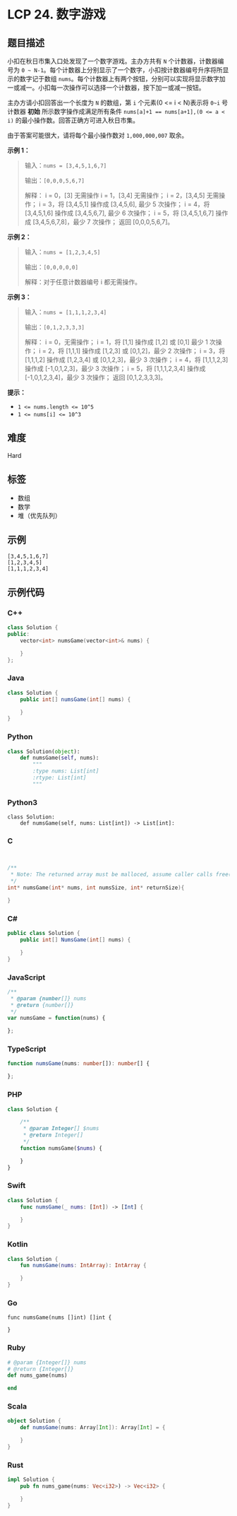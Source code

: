 # LCP 24. 数字游戏

## 题目描述

小扣在秋日市集入口处发现了一个数字游戏。主办方共有 `N` 个计数器，计数器编号为 `0 ~ N-1`。每个计数器上分别显示了一个数字，小扣按计数器编号升序将所显示的数字记于数组 `nums`。每个计数器上有两个按钮，分别可以实现将显示数字加一或减一。小扣每一次操作可以选择一个计数器，按下加一或减一按钮。

主办方请小扣回答出一个长度为 `N` 的数组，第 `i` 个元素(0 <= i < N)表示将 `0~i` 号计数器 **初始** 所示数字操作成满足所有条件 `nums[a]+1 == nums[a+1],(0 <= a < i)` 的最小操作数。回答正确方可进入秋日市集。

由于答案可能很大，请将每个最小操作数对 `1,000,000,007` 取余。


**示例 1：**
>输入：`nums = [3,4,5,1,6,7]`
>
>输出：`[0,0,0,5,6,7]`
>
>解释：
>i = 0，[3] 无需操作
>i = 1，[3,4] 无需操作；
>i = 2，[3,4,5] 无需操作；
>i = 3，将 [3,4,5,1] 操作成 [3,4,5,6], 最少 5 次操作；
>i = 4，将 [3,4,5,1,6] 操作成 [3,4,5,6,7], 最少 6 次操作；
>i = 5，将 [3,4,5,1,6,7] 操作成 [3,4,5,6,7,8]，最少 7 次操作；
>返回 [0,0,0,5,6,7]。


**示例 2：**
>输入：`nums = [1,2,3,4,5]`
>
>输出：`[0,0,0,0,0]`
>
>解释：对于任意计数器编号 i 都无需操作。

**示例 3：**
>输入：`nums = [1,1,1,2,3,4]`
>
>输出：`[0,1,2,3,3,3]`
>
>解释：
>i = 0，无需操作；
>i = 1，将 [1,1] 操作成 [1,2] 或 [0,1] 最少 1 次操作；
>i = 2，将 [1,1,1] 操作成 [1,2,3] 或 [0,1,2]，最少 2 次操作；
>i = 3，将 [1,1,1,2] 操作成 [1,2,3,4] 或 [0,1,2,3]，最少 3 次操作；
>i = 4，将 [1,1,1,2,3] 操作成 [-1,0,1,2,3]，最少 3 次操作；
>i = 5，将 [1,1,1,2,3,4] 操作成 [-1,0,1,2,3,4]，最少 3 次操作；
>返回 [0,1,2,3,3,3]。


**提示：**
- `1 <= nums.length <= 10^5`
- `1 <= nums[i] <= 10^3`



## 难度

Hard

## 标签

- 数组
- 数学
- 堆（优先队列）

## 示例

```
[3,4,5,1,6,7]
[1,2,3,4,5]
[1,1,1,2,3,4]
```

## 示例代码

### C++

```cpp
class Solution {
public:
    vector<int> numsGame(vector<int>& nums) {

    }
};
```

### Java

```java
class Solution {
    public int[] numsGame(int[] nums) {

    }
}
```

### Python

```python
class Solution(object):
    def numsGame(self, nums):
        """
        :type nums: List[int]
        :rtype: List[int]
        """
```

### Python3

```python3
class Solution:
    def numsGame(self, nums: List[int]) -> List[int]:
```

### C

```c


/**
 * Note: The returned array must be malloced, assume caller calls free().
 */
int* numsGame(int* nums, int numsSize, int* returnSize){

}
```

### C#

```csharp
public class Solution {
    public int[] NumsGame(int[] nums) {

    }
}
```

### JavaScript

```javascript
/**
 * @param {number[]} nums
 * @return {number[]}
 */
var numsGame = function(nums) {

};
```

### TypeScript

```typescript
function numsGame(nums: number[]): number[] {

};
```

### PHP

```php
class Solution {

    /**
     * @param Integer[] $nums
     * @return Integer[]
     */
    function numsGame($nums) {

    }
}
```

### Swift

```swift
class Solution {
    func numsGame(_ nums: [Int]) -> [Int] {

    }
}
```

### Kotlin

```kotlin
class Solution {
    fun numsGame(nums: IntArray): IntArray {

    }
}
```

### Go

```golang
func numsGame(nums []int) []int {

}
```

### Ruby

```ruby
# @param {Integer[]} nums
# @return {Integer[]}
def nums_game(nums)

end
```

### Scala

```scala
object Solution {
    def numsGame(nums: Array[Int]): Array[Int] = {

    }
}
```

### Rust

```rust
impl Solution {
    pub fn nums_game(nums: Vec<i32>) -> Vec<i32> {

    }
}
```

